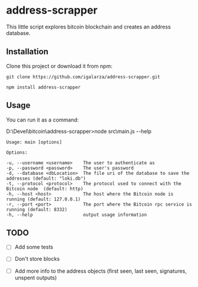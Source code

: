 
# address-scrapper

This little script explores bitcoin blockchain and creates an address database.

## Installation

Clone this project or download it from npm:

`git clone https://github.com/igalarza/address-scrapper.git`

`npm install address-scrapper`

## Usage

You can run it as a command:

  D:\Devel\bitcoin\address-scrapper>node src\main.js --help

    Usage: main [options]

    Options:

    -u, --username <username>    The user to authenticate as
    -p, --password <password>    The user's password
    -d, --database <dbLocation>  The file uri of the database to save the addresses (default: "loki.db")
    -t, --protocol <protocol>    The protocol used to connect with the Bitcoin node  (default: http)
    -h, --host <host>            The host where the Bitcoin node is running (default: 127.0.0.1)
    -r, --port <port>            The port where the Bitcoin rpc service is running (default: 8332)
    -h, --help                   output usage information

## TODO

- [ ] Add some tests
- [ ] Don't store blocks
- [ ] Add more info to the address objects (first seen, last seen, signatures, unspent outputs)


